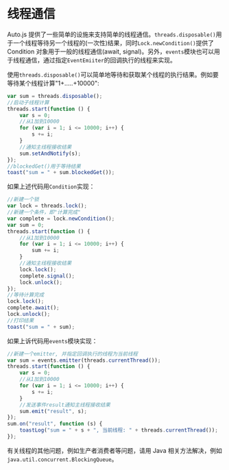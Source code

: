 # 线程通信

Auto.js 提供了一些简单的设施来支持简单的线程通信。`threads.disposable()`用于一个线程等待另一个线程的(一次性)结果，同时`Lock.newCondition()`提供了 Condition 对象用于一般的线程通信(await, signal)。另外，`events`模块也可以用于线程通信，通过指定`EventEmiiter`的回调执行的线程来实现。

使用`threads.disposable()`可以简单地等待和获取某个线程的执行结果。例如要等待某个线程计算"1+.....+10000":

```js
var sum = threads.disposable();
//启动子线程计算
threads.start(function () {
    var s = 0;
    //从1加到10000
    for (var i = 1; i <= 10000; i++) {
        s += i;
    }
    //通知主线程接收结果
    sum.setAndNotify(s);
});
//blockedGet()用于等待结果
toast("sum = " + sum.blockedGet());
```

如果上述代码用`Condition`实现：

```js
//新建一个锁
var lock = threads.lock();
//新建一个条件，即"计算完成"
var complete = lock.newCondition();
var sum = 0;
threads.start(function () {
    //从1加到10000
    for (var i = 1; i <= 10000; i++) {
        sum += i;
    }
    //通知主线程接收结果
    lock.lock();
    complete.signal();
    lock.unlock();
});
//等待计算完成
lock.lock();
complete.await();
lock.unlock();
//打印结果
toast("sum = " + sum);
```

如果上诉代码用`events`模块实现：

```js
//新建一个emitter, 并指定回调执行的线程为当前线程
var sum = events.emitter(threads.currentThread());
threads.start(function () {
    var s = 0;
    //从1加到10000
    for (var i = 1; i <= 10000; i++) {
        s += i;
    }
    //发送事件result通知主线程接收结果
    sum.emit("result", s);
});
sum.on("result", function (s) {
    toastLog("sum = " + s + ", 当前线程: " + threads.currentThread());
});
```

有关线程的其他问题，例如生产者消费者等问题，请用 Java 相关方法解决，例如`java.util.concurrent.BlockingQueue`。
